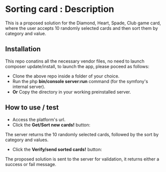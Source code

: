 Sorting card : Description
========================

This is a proposed solution for the Diamond, Heart, Spade, Club game card, where the user accepts 10 randomly selected cards and then sort them by category and value.

Installation
--------------

This repo conatins all the necessary vendor files, no need to launch composer update/install, to launch the app, please poceed as follows:
  * Clone the above repo inside a folder of your choice.
  * Run the php **bin/console server:run** command (for the symfony's internal server).
  * **Or** Copy the directory in your working preinstalled server.


How to use / test
-----------

* Access the platform's url.
* Click the **Get/Sort new cards!** button:

The server returns the 10 randomly selected cards, followed by the sort by category and values.

* Click the **Verify/send sorted cards!** button:

The proposed solution is sent to the server for validation, it returns either a success or fail message.




